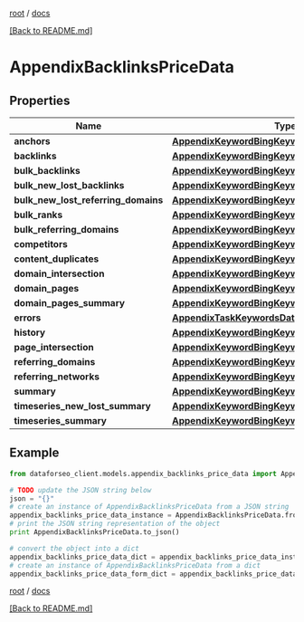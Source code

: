[root](./../ "root") / [docs](./ "docs")

[[Back to README.md]](./../README.md "[Back to README.md]")

# AppendixBacklinksPriceData

## Properties

Name | Type | Description | Notes
------------ | ------------- | ------------- | -------------
**anchors** | [**AppendixKeywordBingKeywordsDataPriceDataInfo**](AppendixKeywordBingKeywordsDataPriceDataInfo.md) |  | [optional]
**backlinks** | [**AppendixKeywordBingKeywordsDataPriceDataInfo**](AppendixKeywordBingKeywordsDataPriceDataInfo.md) |  | [optional]
**bulk_backlinks** | [**AppendixKeywordBingKeywordsDataPriceDataInfo**](AppendixKeywordBingKeywordsDataPriceDataInfo.md) |  | [optional]
**bulk_new_lost_backlinks** | [**AppendixKeywordBingKeywordsDataPriceDataInfo**](AppendixKeywordBingKeywordsDataPriceDataInfo.md) |  | [optional]
**bulk_new_lost_referring_domains** | [**AppendixKeywordBingKeywordsDataPriceDataInfo**](AppendixKeywordBingKeywordsDataPriceDataInfo.md) |  | [optional]
**bulk_ranks** | [**AppendixKeywordBingKeywordsDataPriceDataInfo**](AppendixKeywordBingKeywordsDataPriceDataInfo.md) |  | [optional]
**bulk_referring_domains** | [**AppendixKeywordBingKeywordsDataPriceDataInfo**](AppendixKeywordBingKeywordsDataPriceDataInfo.md) |  | [optional]
**competitors** | [**AppendixKeywordBingKeywordsDataPriceDataInfo**](AppendixKeywordBingKeywordsDataPriceDataInfo.md) |  | [optional]
**content_duplicates** | [**AppendixKeywordBingKeywordsDataPriceDataInfo**](AppendixKeywordBingKeywordsDataPriceDataInfo.md) |  | [optional]
**domain_intersection** | [**AppendixKeywordBingKeywordsDataPriceDataInfo**](AppendixKeywordBingKeywordsDataPriceDataInfo.md) |  | [optional]
**domain_pages** | [**AppendixKeywordBingKeywordsDataPriceDataInfo**](AppendixKeywordBingKeywordsDataPriceDataInfo.md) |  | [optional]
**domain_pages_summary** | [**AppendixKeywordBingKeywordsDataPriceDataInfo**](AppendixKeywordBingKeywordsDataPriceDataInfo.md) |  | [optional]
**errors** | [**AppendixTaskKeywordsDataPriceDataInfo**](AppendixTaskKeywordsDataPriceDataInfo.md) |  | [optional]
**history** | [**AppendixKeywordBingKeywordsDataPriceDataInfo**](AppendixKeywordBingKeywordsDataPriceDataInfo.md) |  | [optional]
**page_intersection** | [**AppendixKeywordBingKeywordsDataPriceDataInfo**](AppendixKeywordBingKeywordsDataPriceDataInfo.md) |  | [optional]
**referring_domains** | [**AppendixKeywordBingKeywordsDataPriceDataInfo**](AppendixKeywordBingKeywordsDataPriceDataInfo.md) |  | [optional]
**referring_networks** | [**AppendixKeywordBingKeywordsDataPriceDataInfo**](AppendixKeywordBingKeywordsDataPriceDataInfo.md) |  | [optional]
**summary** | [**AppendixKeywordBingKeywordsDataPriceDataInfo**](AppendixKeywordBingKeywordsDataPriceDataInfo.md) |  | [optional]
**timeseries_new_lost_summary** | [**AppendixKeywordBingKeywordsDataPriceDataInfo**](AppendixKeywordBingKeywordsDataPriceDataInfo.md) |  | [optional]
**timeseries_summary** | [**AppendixKeywordBingKeywordsDataPriceDataInfo**](AppendixKeywordBingKeywordsDataPriceDataInfo.md) |  | [optional]

## Example

```python
from dataforseo_client.models.appendix_backlinks_price_data import AppendixBacklinksPriceData

# TODO update the JSON string below
json = "{}"
# create an instance of AppendixBacklinksPriceData from a JSON string
appendix_backlinks_price_data_instance = AppendixBacklinksPriceData.from_json(json)
# print the JSON string representation of the object
print AppendixBacklinksPriceData.to_json()

# convert the object into a dict
appendix_backlinks_price_data_dict = appendix_backlinks_price_data_instance.to_dict()
# create an instance of AppendixBacklinksPriceData from a dict
appendix_backlinks_price_data_form_dict = appendix_backlinks_price_data.from_dict(appendix_backlinks_price_data_dict)
```

  

[root](./../ "root") / [docs](./ "docs")

[[Back to README.md]](./../README.md "[Back to README.md]")